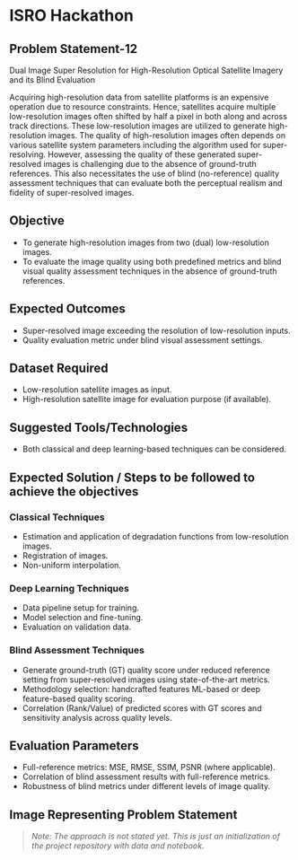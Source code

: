 # ISRO Hackathon

## Problem Statement-12
Dual Image Super Resolution for High-Resolution Optical Satellite Imagery and its Blind Evaluation

Acquiring high-resolution data from satellite platforms is an expensive operation due to resource constraints. Hence, satellites acquire multiple low-resolution images often shifted by half a pixel in both along and across track directions. These low-resolution images are utilized to generate high-resolution images. The quality of high-resolution images often depends on various satellite system parameters including the algorithm used for super-resolving. However, assessing the quality of these generated super-resolved images is challenging due to the absence of ground-truth references. This also necessitates the use of blind (no-reference) quality assessment techniques that can evaluate both the perceptual realism and fidelity of super-resolved images.

## Objective
- To generate high-resolution images from two (dual) low-resolution images.
- To evaluate the image quality using both predefined metrics and blind visual quality assessment techniques in the absence of ground-truth references.

## Expected Outcomes
- Super-resolved image exceeding the resolution of low-resolution inputs.
- Quality evaluation metric under blind visual assessment settings.

## Dataset Required
- Low-resolution satellite images as input.
- High-resolution satellite image for evaluation purpose (if available).

## Suggested Tools/Technologies
- Both classical and deep learning-based techniques can be considered.

## Expected Solution / Steps to be followed to achieve the objectives
### Classical Techniques
- Estimation and application of degradation functions from low-resolution images.
- Registration of images.
- Non-uniform interpolation.

### Deep Learning Techniques
- Data pipeline setup for training.
- Model selection and fine-tuning.
- Evaluation on validation data.

### Blind Assessment Techniques
- Generate ground-truth (GT) quality score under reduced reference setting from super-resolved images using state-of-the-art metrics.
- Methodology selection: handcrafted features ML-based or deep feature-based quality scoring.
- Correlation (Rank/Value) of predicted scores with GT scores and sensitivity analysis across quality levels.

## Evaluation Parameters
- Full-reference metrics: MSE, RMSE, SSIM, PSNR (where applicable).
- Correlation of blind assessment results with full-reference metrics.
- Robustness of blind metrics under different levels of image quality.

## Image Representing Problem Statement

> _Note: The approach is not stated yet. This is just an initialization of the project repository with data and notebook._ 